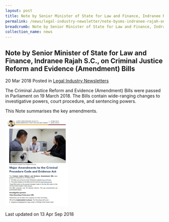 ```yaml
---
layout: post
title: Note by Senior Minister of State for Law and Finance, Indranee Rajah S.C., on Criminal Justice Reform and Evidence (Amendment) Bills(Amendment) Bill
permalink: /news/legal-industry-newsletter/note-bysms-indranee-rajah-on-criminal-justice-reform-evidence-amendment-bill/
breadcrumb: Note by Senior Minister of State for Law and Finance, Indranee Rajah S.C., on Criminal Justice Reform and Evidence (Amendment) Bills
collection_name: news
---
```


<style>
  .image {width: 200px;}
  .image img {max-width: 100%;}
</style>

Note by Senior Minister of State for Law and Finance, Indranee Rajah S.C., on Criminal Justice Reform and Evidence (Amendment) Bills
---

20 Mar 2018 Posted in [Legal Industry Newsletters](/news/legal-industry-newsletters/)

The Criminal Justice Reform and Evidence (Amendment) Bills were passed in Parliament on 19 March 2018. The Bills contain wide-ranging changes to investigative powers, court procedure, and sentencing powers.

This Note summarises the key amendments.

<div class="image">
  <a href="/files/NoteonCPC.pdf/"><img src="/images/1523589963117.jpg/"></a>
</div>

<p class="right-side-updated">Last updated on 13 Apr Sep 2018</p>
